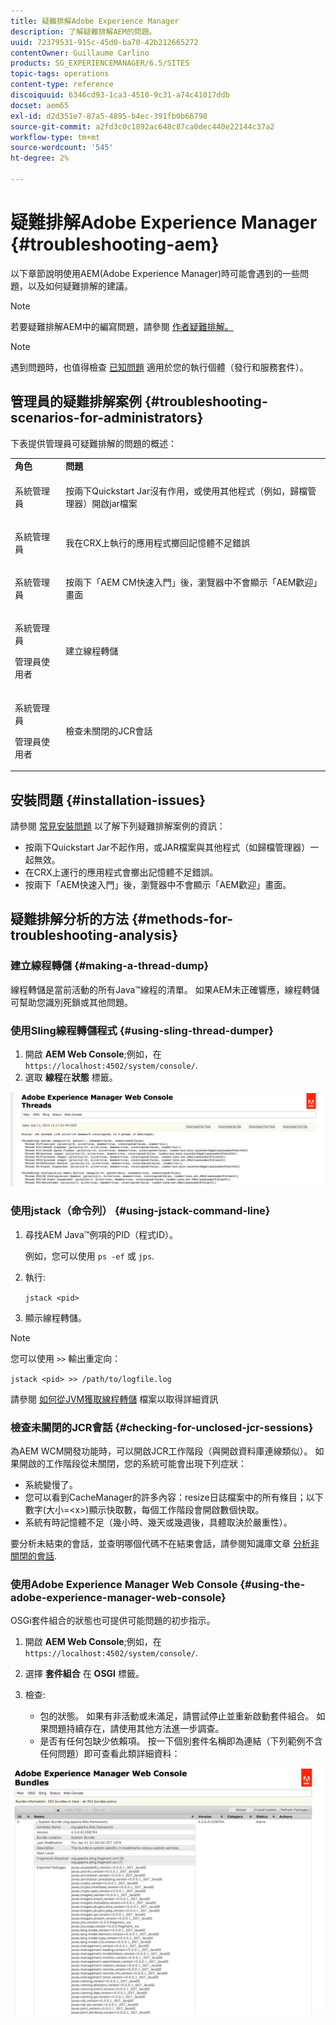 ```yaml
---
title: 疑難排解Adobe Experience Manager
description: 了解疑難排解AEM的問題。
uuid: 72379531-915c-45d0-ba70-42b212665272
contentOwner: Guillaume Carlino
products: SG_EXPERIENCEMANAGER/6.5/SITES
topic-tags: operations
content-type: reference
discoiquuid: 6346cd93-1ca3-4510-9c31-a74c41017ddb
docset: aem65
exl-id: d2d351e7-87a5-4895-b4ec-391fb0b66798
source-git-commit: a2fd3c0c1892ac648c87ca0dec440e22144c37a2
workflow-type: tm+mt
source-wordcount: '545'
ht-degree: 2%

---
```


# 疑難排解Adobe Experience Manager {#troubleshooting-aem}

以下章節說明使用AEM(Adobe Experience Manager)時可能會遇到的一些問題，以及如何疑難排解的建議。

>[!NOTE]
>
>若要疑難排解AEM中的編寫問題，請參閱 [作者疑難排解。](/help/sites-authoring/troubleshooting.md)

>[!NOTE]
>
>遇到問題時，也值得檢查 [已知問題](/help/release-notes/release-notes.md) 適用於您的執行個體（發行和服務套件）。

## 管理員的疑難排解案例 {#troubleshooting-scenarios-for-administrators}

下表提供管理員可疑難排解的問題的概述：

<table>
 <tbody>
  <tr>
   <td><strong>角色</strong></td>
   <td><strong>問題 </strong></td>
  </tr>
  <tr>
   <td>系統管理員</td>
   <td><p>按兩下Quickstart Jar沒有作用，或使用其他程式（例如，歸檔管理器）開啟jar檔案</p> </td>
  </tr>
  <tr>
   <td><p>系統管理員</p> </td>
   <td><p>我在CRX上執行的應用程式擲回記憶體不足錯誤</p> </td>
  </tr>
  <tr>
   <td><p>系統管理員</p> </td>
   <td><p>按兩下「AEM CM快速入門」後，瀏覽器中不會顯示「AEM歡迎」畫面</p> </td>
  </tr>
  <tr>
   <td><p>系統管理員</p> <p>管理員使用者</p> </td>
   <td><p>建立線程轉儲</p> </td>
  </tr>
  <tr>
   <td><p>系統管理員</p> <p>管理員使用者</p> </td>
   <td><p>檢查未關閉的JCR會話</p> </td>
  </tr>
 </tbody>
</table>

## 安裝問題 {#installation-issues}

請參閱 [常見安裝問題](/help/sites-deploying/troubleshooting.md#common-installation-issues) 以了解下列疑難排解案例的資訊：

* 按兩下Quickstart Jar不起作用，或JAR檔案與其他程式（如歸檔管理器）一起無效。
* 在CRX上運行的應用程式會擲出記憶體不足錯誤。
* 按兩下「AEM快速入門」後，瀏覽器中不會顯示「AEM歡迎」畫面。

## 疑難排解分析的方法 {#methods-for-troubleshooting-analysis}

### 建立線程轉儲 {#making-a-thread-dump}

線程轉儲是當前活動的所有Java™線程的清單。 如果AEM未正確響應，線程轉儲可幫助您識別死鎖或其他問題。

### 使用Sling線程轉儲程式 {#using-sling-thread-dumper}

1. 開啟 **AEM Web Console**;例如，在 `https://localhost:4502/system/console/`.
1. 選取 **線程**&#x200B;在&#x200B;**狀態** 標籤。

![screen_shot_2012-02-13at43925pm](assets/screen_shot_2012-02-13at43925pm.png)

### 使用jstack（命令列） {#using-jstack-command-line}

1. 尋找AEM Java™例項的PID（程式ID）。

   例如，您可以使用 `ps -ef` 或 `jps`.

1. 執行:

   `jstack <pid>`

1. 顯示線程轉儲。

>[!NOTE]
>
>您可以使用 `>>` 輸出重定向：
>
>`jstack <pid> >> /path/to/logfile.log`

請參閱 [如何從JVM獲取線程轉儲](https://experienceleague.adobe.com/docs/experience-cloud-kcs/kbarticles/KA-17452.html?lang=en) 檔案以取得詳細資訊

### 檢查未關閉的JCR會話 {#checking-for-unclosed-jcr-sessions}

為AEM WCM開發功能時，可以開啟JCR工作階段（與開啟資料庫連線類似）。 如果開啟的工作階段從未關閉，您的系統可能會出現下列症狀：

* 系統變慢了。
* 您可以看到CacheManager的許多內容：resize日誌檔案中的所有條目；以下數字(大小=&lt;x>)顯示快取數，每個工作階段會開啟數個快取。
* 系統有時記憶體不足（幾小時、幾天或幾週後，具體取決於嚴重性）。

要分析未結束的會話，並查明哪個代碼不在結束會話，請參閱知識庫文章 [分析非關閉的會話](https://helpx.adobe.com/experience-manager/kb/AnalyzeUnclosedSessions.html).

### 使用Adobe Experience Manager Web Console {#using-the-adobe-experience-manager-web-console}

OSGi套件組合的狀態也可提供可能問題的初步指示。

1. 開啟 **AEM Web Console**;例如，在 `https://localhost:4502/system/console/`.
1. 選擇 **套件組合** 在 **OSGI** 標籤。
1. 檢查:

   * 包的狀態。 如果有非活動或未滿足，請嘗試停止並重新啟動套件組合。 如果問題持續存在，請使用其他方法進一步調查。
   * 是否有任何包缺少依賴項。 按一下個別套件名稱即為連結（下列範例不含任何問題）即可查看此類詳細資料：

![screen_shot_2012-02-13at44706pm](assets/screen_shot_2012-02-13at44706pm.png)
